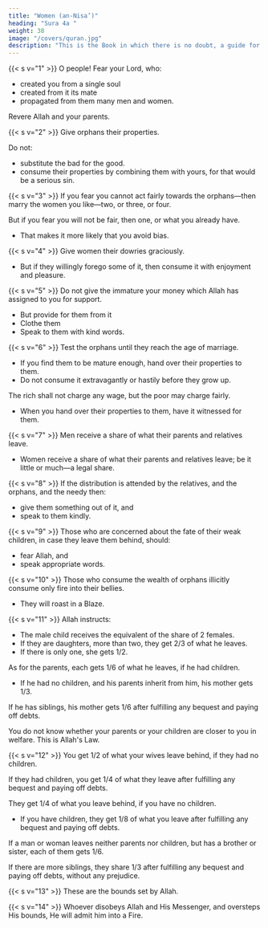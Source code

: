 ```yaml
---
title: "Women (an-Nisa’)"
heading: "Sura 4a "
weight: 38
image: "/covers/quran.jpg"
description: "This is the Book in which there is no doubt, a guide for the righteous."
---
```



{{< s v="1" >}} O people! Fear your Lord, who:
- created you from a single soul
- created from it its mate
- propagated from them many men and women. 

Revere Allah and your parents. <!-- Surely, Allah is Watchful over you. -->


{{< s v="2" >}}  Give orphans their properties.

Do not:
- substitute the bad for the good.
- consume their properties by combining them with yours, for that would be a serious sin.

{{< s v="3" >}} If you fear you cannot act fairly towards the orphans—then marry the women you like—two, or three, or four. 

But if you fear you will not be fair, then one, or what you already have. 
- That makes it more likely that you avoid bias.

{{< s v="4" >}} Give women their dowries graciously. 
- But if they willingly forego some of it, then consume it with enjoyment and pleasure.

{{< s v="5" >}} Do not give the immature your money which Allah has assigned to you for support. 
- But provide for them from it
- Clothe them
- Speak to them with kind words.


{{< s v="6" >}} Test the orphans until they reach the age of marriage. 
- If you find them to be mature enough, hand over their properties to them.
- Do not consume it extravagantly or hastily before they grow up. 

The rich shall not charge any wage, but the poor may charge fairly. 
- When you hand over their properties to them, have it witnessed for them. 

<!-- Allah suffices as a Reckoner. -->


{{< s v="7" >}} Men receive a share of what their parents and relatives leave.
- Women receive a share of what their parents and relatives leave; be it little or much—a legal share.

{{< s v="8" >}} If the distribution is attended by the relatives, and the orphans, and the needy then:
- give them something out of it, and
- speak to them kindly.

{{< s v="9" >}} Those who are concerned about the fate of their weak children, in case they leave them
behind, should:
- fear Allah, and
- speak appropriate words.

{{< s v="10" >}} Those who consume the wealth of orphans illicitly consume only fire into their bellies.
- They will roast in a Blaze.

{{< s v="11" >}} Allah instructs:
- The male child receives the equivalent of the share of 2 females. 
- If they are daughters, more than two, they get 2/3 of what he leaves. 
- If there is only one, she gets 1/2.

As for the parents, each gets 1/6 of what he leaves, if he had children. 
- If he had no children, and his parents inherit from him, his mother gets 1/3. 

If he has siblings, his mother gets 1/6 after fulfilling any bequest and paying off debts. 

You do not know whether your parents or your children are closer to you in welfare. This is Allah's Law. <!-- Allah is Knowing and Judicious. -->

{{< s v="12" >}} You get 1/2 of what your wives leave behind, if they had no children. 

If they had children, you get 1/4 of what they leave after fulfilling any bequest and paying off debts. 

They get 1/4 of what you leave behind, if you have no children. 
- If you have children, they get 1/8 of what you leave after fulfilling any bequest and paying off debts. 

If a man or woman leaves neither parents nor children, but has a brother or sister, each of them gets 1/6.

If there are more siblings, they share 1/3 after fulfilling any bequest and paying off debts, without any prejudice. 

{{< s v="13" >}} These are the bounds set by Allah. <!-- Who-
ever obeys Allah and His Messenger, He will
admit him into Gardens beneath which rivers
flow, to abide therein forever. That is the
great attainment. -->

{{< s v="14" >}}  Whoever disobeys Allah and His Messenger, and oversteps His bounds, He will admit him into a Fire. <!-- , wherein he abides for-
ever, and he will have a shameful punish-
ment. -->

